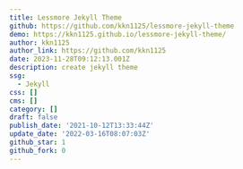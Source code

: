 ```yaml
---
title: Lessmore Jekyll Theme
github: https://github.com/kkn1125/lessmore-jekyll-theme
demo: https://kkn1125.github.io/lessmore-jekyll-theme/
author: kkn1125
author_link: https://github.com/kkn1125
date: 2023-11-28T09:12:13.001Z
description: create jekyll theme
ssg:
  - Jekyll
css: []
cms: []
category: []
draft: false
publish_date: '2021-10-12T13:33:44Z'
update_date: '2022-03-16T08:07:03Z'
github_star: 1
github_fork: 0
---
```

